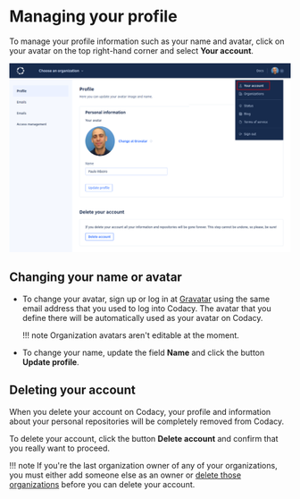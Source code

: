 # Managing your profile

To manage your profile information such as your name and avatar, click on your avatar on the top right-hand corner and select **Your account**.

![Managing your profile](images/profile.png)

## Changing your name or avatar

-   To change your avatar, sign up or log in at [Gravatar](https://en.gravatar.com/) using the same email address that you used to log into Codacy. The avatar that you define there will be automatically used as your avatar on Codacy.

    !!! note
        Organization avatars aren't editable at the moment.

-   To change your name, update the field **Name** and click the button **Update profile**.

## Deleting your account

When you delete your account on Codacy, your profile and information about your personal repositories will be completely removed from Codacy.

To delete your account, click the button **Delete account** and confirm that you really want to proceed.

!!! note
    If you're the last organization owner of any of your organizations, you must either add someone else as an owner or [delete those organizations](../organizations/what-are-synced-organizations.md#deleting-an-organization) before you can delete your account.

